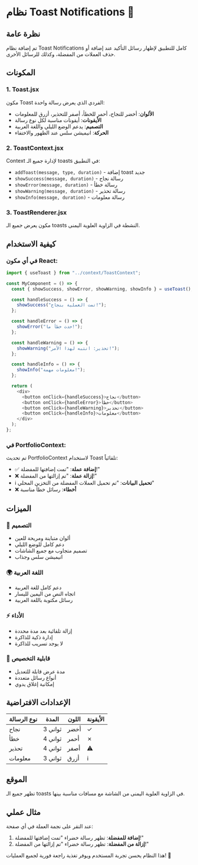 # نظام Toast Notifications 🍞

## نظرة عامة

تم إضافة نظام Toast Notifications كامل للتطبيق لإظهار رسائل التأكيد عند إضافة أو حذف العملات من المفضلة، وكذلك للرسائل الأخرى.

## المكونات

### 1. Toast.jsx

مكون Toast الفردي الذي يعرض رسالة واحدة:

- **الألوان**: أخضر للنجاح، أحمر للخطأ، أصفر للتحذير، أزرق للمعلومات
- **الأيقونات**: أيقونات مناسبة لكل نوع رسالة
- **التصميم**: يدعم الوضع الليلي واللغة العربية
- **الحركة**: انيميشن سلس عند الظهور والاختفاء

### 2. ToastContext.jsx

Context لإدارة جميع الـ toasts في التطبيق:

- `addToast(message, type, duration)` - إضافة toast جديد
- `showSuccess(message, duration)` - رسالة نجاح
- `showError(message, duration)` - رسالة خطأ
- `showWarning(message, duration)` - رسالة تحذير
- `showInfo(message, duration)` - رسالة معلومات

### 3. ToastRenderer.jsx

مكون يعرض جميع الـ toasts النشطة في الزاوية العلوية اليمنى.

## كيفية الاستخدام

### في أي مكون React:

```javascript
import { useToast } from "../context/ToastContext";

const MyComponent = () => {
  const { showSuccess, showError, showWarning, showInfo } = useToast();

  const handleSuccess = () => {
    showSuccess("تمت العملية بنجاح!");
  };

  const handleError = () => {
    showError("حدث خطأ ما!");
  };

  const handleWarning = () => {
    showWarning("تحذير: انتبه لهذا الأمر!");
  };

  const handleInfo = () => {
    showInfo("معلومات مهمة!");
  };

  return (
    <div>
      <button onClick={handleSuccess}>نجاح</button>
      <button onClick={handleError}>خطأ</button>
      <button onClick={handleWarning}>تحذير</button>
      <button onClick={handleInfo}>معلومات</button>
    </div>
  );
};
```

### في PortfolioContext:

تم تحديث PortfolioContext لاستخدام Toast تلقائياً:

- ✅ **إضافة عملة**: "تمت إضافتها للمفضلة!"
- ❌ **إزالة عملة**: "تم إزالتها من المفضلة!"
- ℹ️ **تحميل البيانات**: "تم تحميل العملات المفضلة من التخزين المحلي"
- ❌ **أخطاء**: رسائل خطأ مناسبة

## الميزات

### 🎨 **التصميم**

- ألوان متباينة ومريحة للعين
- دعم كامل للوضع الليلي
- تصميم متجاوب مع جميع الشاشات
- انيميشن سلس وجذاب

### 🌍 **اللغة العربية**

- دعم كامل للغة العربية
- اتجاه النص من اليمين لليسار
- رسائل مكتوبة باللغة العربية

### ⚡ **الأداء**

- إزالة تلقائية بعد مدة محددة
- إدارة ذكية للذاكرة
- لا يوجد تسريب للذاكرة

### 🔧 **قابلية التخصيص**

- مدة عرض قابلة للتعديل
- أنواع رسائل متعددة
- إمكانية إغلاق يدوي

## الإعدادات الافتراضية

| نوع الرسالة | المدة   | اللون | الأيقونة |
| ----------- | ------- | ----- | -------- |
| نجاح        | 3 ثواني | أخضر  | ✓        |
| خطأ         | 4 ثواني | أحمر  | ✗        |
| تحذير       | 4 ثواني | أصفر  | ⚠️       |
| معلومات     | 3 ثواني | أزرق  | ℹ️       |

## الموقع

تظهر جميع الـ toasts في الزاوية العلوية اليمنى من الشاشة مع مسافات مناسبة بينها.

## مثال عملي

عند النقر على نجمة العملة في أي صفحة:

1. **إضافة للمفضلة**: تظهر رسالة خضراء "تمت إضافتها للمفضلة!"
2. **إزالة من المفضلة**: تظهر رسالة خضراء "تم إزالتها من المفضلة!"

هذا النظام يحسن تجربة المستخدم ويوفر تغذية راجعة فورية لجميع العمليات! 🚀











